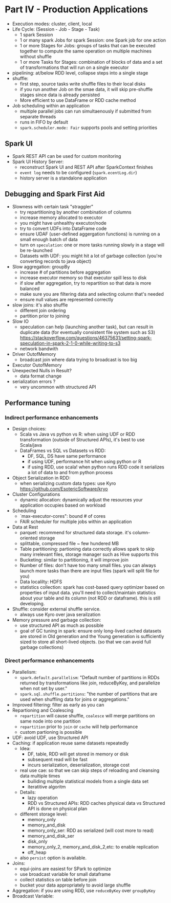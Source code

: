 # Part IV - Production Applications
* Execution modes: cluster, client, local
* Life Cycle: (Session - Job - Stage - Task)
    * 1 spark Session
    * 1 or many spark Jobs for spark Session: one Spark job for one action
    * 1 or more Stages for Jobs: groups of tasks that can be executed together to compute the same operation on multiple machines without shuffle
    * 1 or more Tasks for Stages: combination of blocks of data and a set of transformations that will run on a single executor
* pipelining: at/below RDD level, collapse steps into a single stage
* shuffle:
    * first step, source tasks write shuffle files to their local disks
    * if you run another Job on the smae data, it will skip pre-shuffle stages since data is already persisted
    * More efficient to use DataFrame or RDD cache method
* Job scheduling within an application
    * multiple parallel jobs can run simultaenously if submitted from separate threads
    * runs in FIFO by default
    * `spark.scheduler.mode: Fair` supports pools and setting priorities

## Spark UI
* Spark REST API can be used for custom monitoring
* Spark UI History Server:
    * reconstruct Spark UI and REST API after SparkContext finishes
    * `event log` needs to be configured (`spark.ecentLog.dir`)
    * history server is a standalone application

## Debugging and Spark First Aid
* Slowness with certain task "straggler"
    * try repartitioning by another combination of columns
    * increase memory allocated to executor
    * you might have unhealthy executor/node
    * try to convert UDFs into DataFrame code
    * ensure UDAF (user-defined aggergation functions) is running on a small enough batch of data
    * turn on `speculation`: one or more tasks running slowly in a stage will be re-launched
    * Datasets with UDF: you might hit a lot of garbage collection (you're converting records to java object)
* Slow aggregation: groupBy
    * increase # of partitions before aggregation
    * increase executor memory so that executor spill less to disk
    * if slow after aggregation, try to repartition so that data is more balanced
    * make sure you are filtering data and selecting column that's needed
    * ensure null values are represented correctly
* slow joins: it's also shuffle
    * different join ordering
    * partition prior to joining
* Slow IO
    * speculation can help (launching another task), but can result in duplicate data (for eventually consistent file system such as S3) https://stackoverflow.com/questions/46375631/setting-spark-speculation-in-spark-2-1-0-while-writing-to-s3
    * network bandwith
* Driver OutofMemory
    * broadcast join where data trying to broadcast is too big
* Executor OutofMemory
* Unexpected Nulls in Result?
    * data format change
* serialization errors ?
    * very uncommon with structured API

## Performance tuning
### Indirect performance enhancements
* Design choices:
    * Scala vs Java vs python vs R: when using UDF or RDD transformation (outside of Structured APIs), it's best to use Scala/java
    * DataFrames vs SQL vs Datasets vs RDD: 
        * DF, SQL, DS have same performance
        * if using UDF, performance hit when using python or R
        * if using RDD, use scala! when python runs RDD code it serializes a lot of data to and from python process
* Object Serialization in RDD:
    * when serializing custom data types: use Kyro https://github.com/EsotericSoftware/kryo
* Cluster Configurations
    * dynamic allocation: dynamically adjust the resources your application occupies based on workload
* Scheduling
    * `max-executor-cores": bound # of cores
    * FAIR scheduler for multiple jobs within an application
* Data at Rest
    * parquet: recommend for structured data storage. it's column-oriented storage
    * splittable, compressed file ~ few hundered MB
    * Table partitioning: partioning data correctly allows spark to skip many irrelevant files, storage manager such as Hive supports this
    * Bucketing: similar to partitioning, it will improve join
    * Number of files: don't have too many small files. you can always launch more tasks than there are input files (spark will split file for you)
    * Data localilty: HDFS
    * statistics collection: spark has cost-based query optimizer based on properties of input data. you'll need to collect/maintain statistics about your table and its column (not RDD or dataframe). this is still developing.
* Shuffle: consider external shuffle service. 
    * always use Kyro over java serailzation
* Memory pressure and garbage collection:
    * use structured API as much as possible
    * goal of GC tuning in spark: ensure only long-lived cached datasets are stored in Old generation and the Young generation is sufficiently sized to store all short-lived objects. (so that we can avoid full garbage collections)

### Direct performance enhancements
* Parallelism:
    * `spark.default.parallelism`: "Default number of partitions in RDDs returned by transformations like join, reduceByKey, and parallelize when not set by user."
    * `spark.sql.shuffle.partitions`: "the number of partitions that are used when shuffling data for joins or aggregations."
* Improved filtering: filter as early as you can
* Repartioning and Coalescing
    * `repartition` will cause shuffle, `coalesce` will merge partitions on same node into one partition
    * `repartition` prior to `join` or `cache` will help performance
    * custom partioning is possible
* UDF: avoid UDF, use Structured API
* Caching: if application reuse same datasets repeatedly
    * Idea:
        * DF, table, RDD will get stored in memory or disk
        * subsequent read will be fast
        * incurs serialization, deserialization, storage cost
    * real use cae: so that we can skip steps of reloading and cleansing data multiple times
        * builiding multiple statistical models from a single data set
        * iteratitive algoritm
    * Details: 
        * lazy operation
        * RDD vs Structured APIs: RDD caches physical data vs Structured API is done on physical plan
    * different storage level:
        * memory_only
        * memory_and_disk
        * memory_only_ser: RDD as serialized (will cost more to read)
        * memory_and_disk_ser
        * disk_only
        * memory_only_2, memory_and_disk_2,etc: to enable replication
        * off_heap
    * also `persist` option is available.
* Joins:
    * equi-joins are easiest for SPark to optimize
    * use broadcast variable for small dataframe
    * collect statistics on table before join
    * bucket your data appropriately to avoid large shuffle
* Aggregation: if you are using RDD, use `reduceByKey` over `groupByKey`
* Broadcast Variable: 